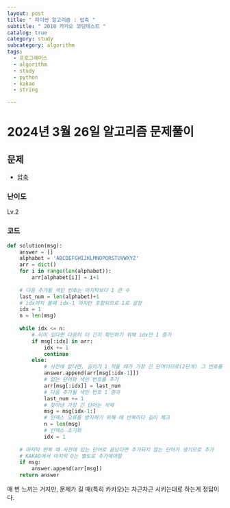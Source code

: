 ```yaml
---
layout: post
title: " 파이썬 알고리즘 : 압축 "
subtitle: " 2018 카카오 코딩테스트 "
catalog: true
category: study
subcategory: algorithm
tags:
  - 프로그래머스
  - algorithm
  - study
  - python
  - kakao
  - string

---
```


# 2024년 3월 26일 알고리즘 문제풀이

## 문제
- [압축](https://school.programmers.co.kr/learn/courses/30/lessons/17684)

### 난이도

Lv.2

### 코드

```python
def solution(msg):
    answer = []
    alphabet = 'ABCDEFGHIJKLMNOPQRSTUVWXYZ'
    arr = dict()
    for i in range(len(alphabet)):
        arr[alphabet[i]] = i+1
        
    # 다음 추가될 색인 번호는 마지막보다 1 큰 수
    last_num = len(alphabet)+1
    # idx까지 볼때 idx-1 까지만 포함되므로 1로 설정
    idx = 1
    n = len(msg)
    
    while idx <= n:
        # 이미 있다면 다음이 더 긴지 확인하기 위해 idx만 1 증가
        if msg[:idx] in arr:
            idx += 1
            continue
        else:
            # 사전에 없다면, 길이가 1 작을 때가 가장 긴 단어이므로(2단계) 그 번호를 출력
            answer.append(arr[msg[:idx-1]])
            # 없는 단어와 색인 번호를 추가
            arr[msg[:idx]] = last_num
            # 다음 추가될 색인 번호 1 증가
            last_num += 1
            # 찾아낸 가장 긴 단어는 삭제
            msg = msg[idx-1:]
            # 인덱스 오류를 방지하기 위해 매 반복마다 길이 체크
            n = len(msg)
            # 인덱스 초기화
            idx = 1
            
    # 마지막 반복 때 사전에 있는 단어로 끝났다면 추가되지 않는 단어가 생기므로 추가
    # KAKAO에서 마지막 O는 별도로 추가해야함
    if msg:
        answer.append(arr[msg])
    return answer
```

매 번 느끼는 거지만, 문제가 길 때(특히 카카오)는 차근차근 시키는대로 하는게 정답이다.